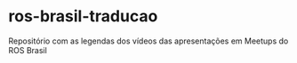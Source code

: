 # ros-brasil-traducao
Repositório com as legendas dos vídeos das apresentações em Meetups do ROS Brasil
